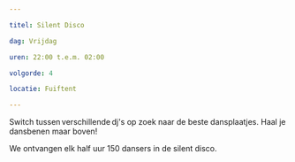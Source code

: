 ```yaml
---

titel: Silent Disco

dag: Vrijdag

uren: 22:00 t.e.m. 02:00

volgorde: 4

locatie: Fuiftent

---
```


Switch tussen verschillende dj's op zoek naar de beste dansplaatjes. Haal je dansbenen maar boven!

We ontvangen elk half uur 150 dansers in de silent disco.
